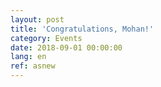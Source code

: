 ```yaml
---
layout: post
title: 'Congratulations, Mohan!'
category: Events
date: 2018-09-01 00:00:00
lang: en
ref: asnew
---
```

